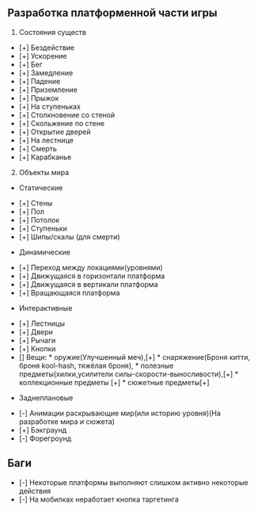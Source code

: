   
## Разработка платформенной части игры
1) Состояния существ  
- [+] Бездействие
- [+] Ускорение
- [+] Бег
- [+] Замедление
- [+] Падение
- [+] Приземление
- [+] Прыжок
- [+] На ступеньках
- [+] Столкновение со стеной
- [+] Скольжение по стене
- [+] Открытие дверей
- [+] На лестнице
- [+] Смерть
- [+] Карабканье


2) Объекты мира       
*  Статические    
- [+] Стены 
- [+] Пол 
- [+] Потолок 
- [+] Ступеньки 
- [+] Шипы/скалы (для смерти)
* Динамические
- [+] Переход между локациями(уровнями)  
- [+] Движущаяся в горизонтали платформа
- [+] Движущаяся в вертикали платформа
- [+] Вращающаяся платформа 
* Интерактивные
- [+] Лестницы 
- [+] Двери 
- [+] Рычаги 
- [+] Кнопки
- [] Вещи: * оружие(Улучшенный меч),[+]
                    * снаряжение(Броня китти, броня kool-hash, тяжёлая броня),
                    * полезные предметы(хилки,усилители силы-скорости-выносливости),[+]
                    * коллекционные предметы [+]
                    * сюжетные предметы[+]
                    
* Заднеплановые
- [-] Анимации раскрывающие мир(или историю уровня)(На разработке мира и сюжета) 
- [+] Бэкграунд 
- [-] Форегроунд                                         


## Баги
- [-] Некоторые платформы выполняют слишком активно некоторые действия
- [-] На мобилках неработает кнопка таргетинга

